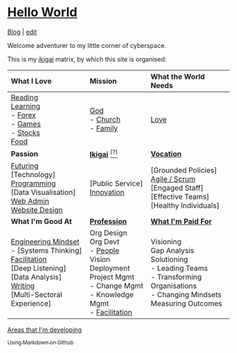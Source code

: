 # [Hello World](https://alwinwoo.github.io/)
[Blog](https://alwinwoo.github.io/blog) | [edit](https://github.com/alwinwoo/alwinwoo.github.io/edit/master/index.md)

Welcome adventurer to my little corner of cyberspace.

This is my [ikigai][] matrix, by which this site is organised:

What I Love             | Mission                                 | What the World Needs
:---                    | :---                                    | :---
[Reading][]<br>[Learning][]<br>- [Forex][]<br>- [Games][]<br>- [Stocks][]<br>[Food][]<br> | [God][]<br>- [Church][]<br>- [Family][]<br> | [Love][]<br>
**Passion** | **[Ikigai][]** [<sup>(?)</sup>][ikigai] | **[Vocation][linked]**
[Futuring][]<br>[Technology]<br>[Programming][]<br>[Data Visualisation]<br>[Web Admin][web_admin]<br>[Website Design][web_css] | [Public Service]<br>[Innovation][] | [Grounded Policies]<br>[Agile / Scrum][agile]<br>[Engaged Staff]<br>[Effective Teams]<br>[Healthy Individuals]
**What I'm Good At** | **[Profession][linked]** | **[What I'm Paid For][linked]**
[Engineering Mindset][eng]<br>- [Systems Thinking]<br>[Facilitation]<br>[Deep Listening]<br>[Data Analysis]<br>[Writing][]<br>[Multi-Sectoral Experience]<br> | Org Design<br>Org Devt<br>- [People]<br>Vision Deployment<br>Project Mgmt<br>- Change Mgmt<br>- Knowledge Mgmt<br>- [Facilitation][]<br> | Visioning<br>Gap Analysis<br>Solutioning<br>- Leading Teams<br>- Transforming Organisations<br>- Changing Mindsets<br>Measuring Outcomes<br>

[Areas that I'm developing][learning]

[<sub>Using Markdown on Github</sub>][GH]

[agile]:        pages/Agile.html         "Agile / Scrum"
[church]:       pages/church.html        "Church"
[eng]:          pages/engineering.html   "Engineering Mindset"
[facilitation]: pages/facilitation.html  "Facilitation"
[family]:       pages/family.html        "Family"
[food]:         pages/food.html          "Food"
[forex]:        pages/forex.html         "Forex"
[futuring]:     pages/futuring.html         "Futuring"
[games]:        pages/games.html         "Games"
[GH]:           pages/github.html        "GitHub and Markdown"
[god]:          pages/god.html           "God"
[ikigai]:       pages/ikigai.html        "Ikigai"
[innovation]:   pages/innovation.html    "Innovation"
[learning]:     pages/learning.html      "Learning"
[love]:         pages/love.html          "Love"
[people]:       pages/people.html        "People"
[programming]:  pages/programming.html   "Programming"
[reading]:      pages/reading.html       "Reading"
[stocks]:       stocks.html              "Stocks"
[web_admin]:    pages/web_admin.html     "Web Administration / Server"
[web_css]:      pages/web_css.html       "Web Design ie. CSS"
[writing]:      pages/writing.html       "Writing"

[linked]:       https://sg.linkedin.com/in/alwinwoo                 "My LinkedIn Account"
